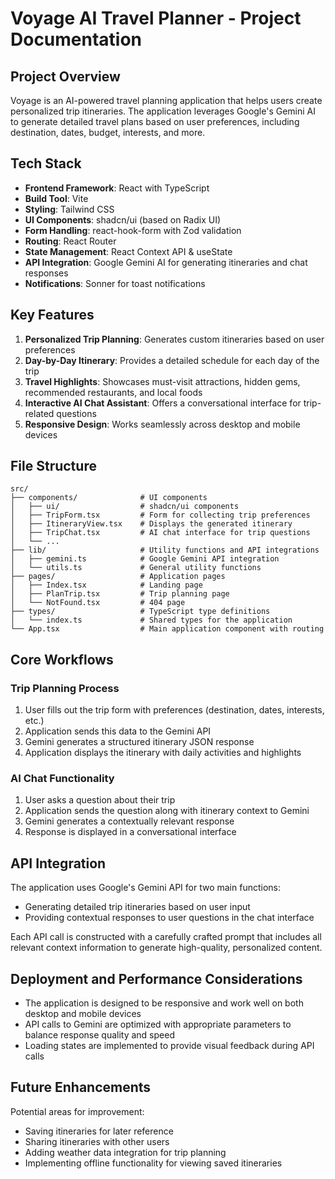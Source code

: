 
# Voyage AI Travel Planner - Project Documentation

## Project Overview

Voyage is an AI-powered travel planning application that helps users create personalized trip itineraries. The application leverages Google's Gemini AI to generate detailed travel plans based on user preferences, including destination, dates, budget, interests, and more.

## Tech Stack

- **Frontend Framework**: React with TypeScript
- **Build Tool**: Vite
- **Styling**: Tailwind CSS
- **UI Components**: shadcn/ui (based on Radix UI)
- **Form Handling**: react-hook-form with Zod validation
- **Routing**: React Router
- **State Management**: React Context API & useState
- **API Integration**: Google Gemini AI for generating itineraries and chat responses
- **Notifications**: Sonner for toast notifications

## Key Features

1. **Personalized Trip Planning**: Generates custom itineraries based on user preferences
2. **Day-by-Day Itinerary**: Provides a detailed schedule for each day of the trip
3. **Travel Highlights**: Showcases must-visit attractions, hidden gems, recommended restaurants, and local foods
4. **Interactive AI Chat Assistant**: Offers a conversational interface for trip-related questions
5. **Responsive Design**: Works seamlessly across desktop and mobile devices

## File Structure

```
src/
├── components/              # UI components
│   ├── ui/                  # shadcn/ui components 
│   ├── TripForm.tsx         # Form for collecting trip preferences
│   ├── ItineraryView.tsx    # Displays the generated itinerary
│   ├── TripChat.tsx         # AI chat interface for trip questions
│   └── ...
├── lib/                     # Utility functions and API integrations
│   ├── gemini.ts            # Google Gemini API integration
│   └── utils.ts             # General utility functions
├── pages/                   # Application pages
│   ├── Index.tsx            # Landing page
│   ├── PlanTrip.tsx         # Trip planning page
│   └── NotFound.tsx         # 404 page
├── types/                   # TypeScript type definitions
│   └── index.ts             # Shared types for the application
└── App.tsx                  # Main application component with routing
```

## Core Workflows

### Trip Planning Process

1. User fills out the trip form with preferences (destination, dates, interests, etc.)
2. Application sends this data to the Gemini API
3. Gemini generates a structured itinerary JSON response
4. Application displays the itinerary with daily activities and highlights

### AI Chat Functionality

1. User asks a question about their trip
2. Application sends the question along with itinerary context to Gemini
3. Gemini generates a contextually relevant response
4. Response is displayed in a conversational interface

## API Integration

The application uses Google's Gemini API for two main functions:
- Generating detailed trip itineraries based on user input
- Providing contextual responses to user questions in the chat interface

Each API call is constructed with a carefully crafted prompt that includes all relevant context information to generate high-quality, personalized content.

## Deployment and Performance Considerations

- The application is designed to be responsive and work well on both desktop and mobile devices
- API calls to Gemini are optimized with appropriate parameters to balance response quality and speed
- Loading states are implemented to provide visual feedback during API calls

## Future Enhancements

Potential areas for improvement:
- Saving itineraries for later reference
- Sharing itineraries with other users
- Adding weather data integration for trip planning
- Implementing offline functionality for viewing saved itineraries
